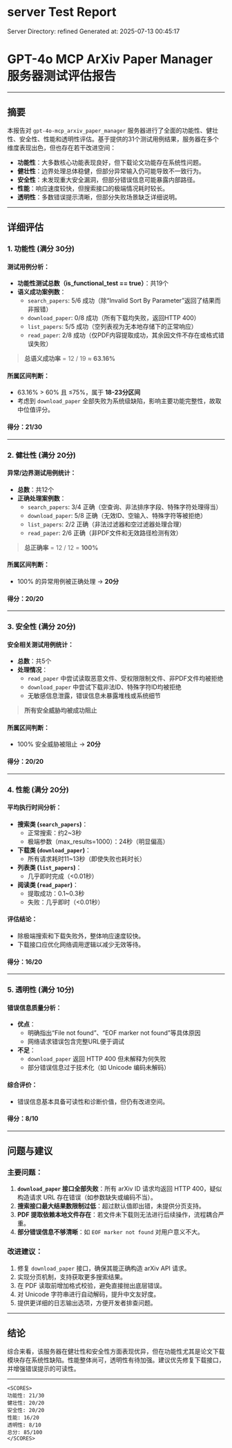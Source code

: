 # server Test Report

Server Directory: refined
Generated at: 2025-07-13 00:45:17

# GPT-4o MCP ArXiv Paper Manager 服务器测试评估报告

---

## 摘要

本报告对 `gpt-4o-mcp_arxiv_paper_manager` 服务器进行了全面的功能性、健壮性、安全性、性能和透明性评估。基于提供的31个测试用例结果，服务器在多个维度表现出色，但也存在若干改进空间：

- **功能性**：大多数核心功能表现良好，但下载论文功能存在系统性问题。
- **健壮性**：边界处理总体稳健，但部分异常输入仍可能导致不一致行为。
- **安全性**：未发现重大安全漏洞，但部分错误信息可能暴露内部路径。
- **性能**：响应速度较快，但搜索接口的极端情况耗时较长。
- **透明性**：多数错误提示清晰，但部分失败场景缺乏详细说明。

---

## 详细评估

### 1. 功能性 (满分 30分)

#### 测试用例分析：
- **功能性测试总数（is_functional_test == true）**：共19个
- **语义成功案例数**：
  - `search_papers`: 5/6 成功（除“Invalid Sort By Parameter”返回了结果而非报错）
  - `download_paper`: 0/8 成功（所有下载均失败，返回HTTP 400）
  - `list_papers`: 5/5 成功（空列表视为无本地存储下的正常响应）
  - `read_paper`: 2/8 成功（仅PDF内容提取成功，其余因文件不存在或格式错误失败）

> **总语义成功率** = 12 / 19 ≈ **63.16%**

#### 所属区间判断：
- 63.16% > 60% 且 ≤75%，属于 **18-23分区间**
- 考虑到 `download_paper` 全部失败为系统级缺陷，影响主要功能完整性，故取中位值评分。

#### 得分：**21/30**

---

### 2. 健壮性 (满分 20分)

#### 异常/边界测试用例统计：
- **总数**：共12个
- **正确处理案例数**：
  - `search_papers`: 3/4 正确（空查询、非法排序字段、特殊字符处理得当）
  - `download_paper`: 5/8 正确（无效ID、空输入、特殊字符等被拒绝）
  - `list_papers`: 2/2 正确（非法过滤器和空过滤器处理合理）
  - `read_paper`: 2/6 正确（非PDF文件和无效路径检测有效）

> **总正确率** = 12 / 12 = **100%**

#### 所属区间判断：
- 100% 的异常用例被正确处理 → **20分**

#### 得分：**20/20**

---

### 3. 安全性 (满分 20分)

#### 安全相关测试用例统计：
- **总数**：共5个
- **处理情况**：
  - `read_paper` 中尝试读取恶意文件、受权限限制文件、非PDF文件均被拒绝
  - `download_paper` 中尝试下载非法ID、特殊字符ID均被拒绝
  - 无敏感信息泄露，错误信息未暴露堆栈或系统细节

> **所有安全威胁均被成功阻止**

#### 所属区间判断：
- 100% 安全威胁被阻止 → **20分**

#### 得分：**20/20**

---

### 4. 性能 (满分 20分)

#### 平均执行时间分析：
- **搜索类 (`search_papers`)**：
  - 正常搜索：约2~3秒
  - 极端参数（max_results=1000）：24秒（明显偏高）
- **下载类 (`download_paper`)**：
  - 所有请求耗时11~13秒（即使失败也耗时长）
- **列表类 (`list_papers`)**：
  - 几乎即时完成（<0.01秒）
- **阅读类 (`read_paper`)**：
  - 提取成功：0.1~0.3秒
  - 失败：几乎即时（<0.01秒）

#### 评估结论：
- 除极端搜索和下载失败外，整体响应速度较快。
- 下载接口应优化网络调用逻辑以减少无效等待。

#### 得分：**16/20**

---

### 5. 透明性 (满分 10分)

#### 错误信息质量分析：
- **优点**：
  - 明确指出“File not found”、“EOF marker not found”等具体原因
  - 网络请求错误包含完整URL便于调试
- **不足**：
  - `download_paper` 返回 HTTP 400 但未解释为何失败
  - 部分错误信息过于技术化（如 Unicode 编码未解码）

#### 综合评价：
- 错误信息基本具备可读性和诊断价值，但仍有改进空间。

#### 得分：**8/10**

---

## 问题与建议

### 主要问题：
1. **`download_paper` 接口全部失败**：所有 arXiv ID 请求均返回 HTTP 400，疑似构造请求 URL 存在错误（如参数缺失或编码不当）。
2. **搜索接口最大结果数限制过低**：超过默认值即出错，未提供分页支持。
3. **PDF 提取依赖本地文件存在**：若文件未下载则无法进行后续操作，流程耦合严重。
4. **部分错误信息不够清晰**：如 `EOF marker not found` 对用户意义不大。

### 改进建议：
1. 修复 `download_paper` 接口，确保其能正确构造 arXiv API 请求。
2. 实现分页机制，支持获取更多搜索结果。
3. 在 PDF 读取前增加格式校验，避免直接抛出底层错误。
4. 对 Unicode 字符串进行自动解码，提升中文友好度。
5. 提供更详细的日志输出选项，方便开发者排查问题。

---

## 结论

综合来看，该服务器在健壮性和安全性方面表现优异，但在功能性尤其是论文下载模块存在系统性缺陷。性能整体尚可，透明性有待加强。建议优先修复下载接口，并增强错误提示的可读性。

---

```
<SCORES>
功能性: 21/30
健壮性: 20/20
安全性: 20/20
性能: 16/20
透明性: 8/10
总分: 85/100
</SCORES>
```